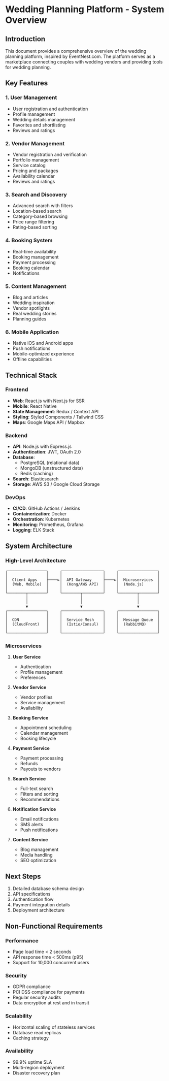 # Wedding Planning Platform - System Overview

## Introduction
This document provides a comprehensive overview of the wedding planning platform, inspired by EventNest.com. The platform serves as a marketplace connecting couples with wedding vendors and providing tools for wedding planning.

## Key Features

### 1. User Management
- User registration and authentication
- Profile management
- Wedding details management
- Favorites and shortlisting
- Reviews and ratings

### 2. Vendor Management
- Vendor registration and verification
- Portfolio management
- Service catalog
- Pricing and packages
- Availability calendar
- Reviews and ratings

### 3. Search and Discovery
- Advanced search with filters
- Location-based search
- Category-based browsing
- Price range filtering
- Rating-based sorting

### 4. Booking System
- Real-time availability
- Booking management
- Payment processing
- Booking calendar
- Notifications

### 5. Content Management
- Blog and articles
- Wedding inspiration
- Vendor spotlights
- Real wedding stories
- Planning guides

### 6. Mobile Application
- Native iOS and Android apps
- Push notifications
- Mobile-optimized experience
- Offline capabilities

## Technical Stack

### Frontend
- **Web**: React.js with Next.js for SSR
- **Mobile**: React Native
- **State Management**: Redux / Context API
- **Styling**: Styled Components / Tailwind CSS
- **Maps**: Google Maps API / Mapbox

### Backend
- **API**: Node.js with Express.js
- **Authentication**: JWT, OAuth 2.0
- **Database**: 
  - PostgreSQL (relational data)
  - MongoDB (unstructured data)
  - Redis (caching)
- **Search**: Elasticsearch
- **Storage**: AWS S3 / Google Cloud Storage

### DevOps
- **CI/CD**: GitHub Actions / Jenkins
- **Containerization**: Docker
- **Orchestration**: Kubernetes
- **Monitoring**: Prometheus, Grafana
- **Logging**: ELK Stack

## System Architecture

### High-Level Architecture
```
┌─────────────────┐     ┌──────────────────┐     ┌─────────────────┐
│                 │     │                  │     │                 │
│  Client Apps    ├────►│  API Gateway     ├────►│  Microservices  │
│  (Web, Mobile)  │     │  (Kong/AWS API)  │     │  (Node.js)      │
│                 │     │                  │     │                 │
└────────┬────────┘     └────────┬─────────┘     └────────┬────────┘
         │                       │                        │
         │                       │                        │
         ▼                       ▼                        ▼
┌─────────────────┐     ┌──────────────────┐     ┌─────────────────┐
│                 │     │                  │     │                 │
│  CDN            │     │  Service Mesh    │     │  Message Queue  │
│  (CloudFront)   │     │  (Istio/Consul)  │     │  (RabbitMQ)     │
│                 │     │                  │     │                 │
└─────────────────┘     └──────────────────┘     └─────────────────┘
```

### Microservices
1. **User Service**
   - Authentication
   - Profile management
   - Preferences

2. **Vendor Service**
   - Vendor profiles
   - Service management
   - Availability

3. **Booking Service**
   - Appointment scheduling
   - Calendar management
   - Booking lifecycle

4. **Payment Service**
   - Payment processing
   - Refunds
   - Payouts to vendors

5. **Search Service**
   - Full-text search
   - Filters and sorting
   - Recommendations

6. **Notification Service**
   - Email notifications
   - SMS alerts
   - Push notifications

7. **Content Service**
   - Blog management
   - Media handling
   - SEO optimization

## Next Steps
1. Detailed database schema design
2. API specifications
3. Authentication flow
4. Payment integration details
5. Deployment architecture

## Non-Functional Requirements

### Performance
- Page load time < 2 seconds
- API response time < 500ms (p95)
- Support for 10,000 concurrent users

### Security
- GDPR compliance
- PCI DSS compliance for payments
- Regular security audits
- Data encryption at rest and in transit

### Scalability
- Horizontal scaling of stateless services
- Database read replicas
- Caching strategy

### Availability
- 99.9% uptime SLA
- Multi-region deployment
- Disaster recovery plan
